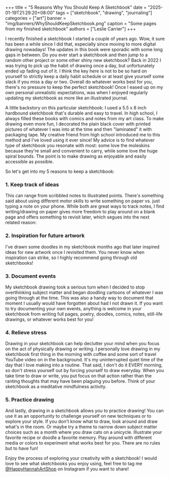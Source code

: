 +++
title = "5 Reasons Why You Should Keep A Sketchbook"
date = "2025-01-19T21:29:20+08:00"
tags = ["sketchbook", "drawing", "journaling"]
categories = ["art"]
banner = "img/banners/WhyShouldKeepSketchbook.png"
caption = "Some pages from my finished sketchbook"
authors = ["Leslie Carrier"]
+++

I recently finished a sketchbook I started a couple of years ago. Wow, it sure has been a while since I did that, especially since moving to more digital drawing nowadays! The updates in this book were sporadic with some long gaps in between. Do you ever start a sketchbook and then jump to a random other project or some other shiny new sketchbook? Back in 2022 I was trying to pick up the habit of drawing once a day, but unfortunately ended up fading out of it. I think the key here is not to be so hard on yourself to strictly keep a daily habit schedule or at least give yourself some slack if you miss a day or two. Overall do whatever works best for you, there's no pressure to keep the perfect sketchbook! Once I eased up on my own personal unrealistic expectations, was when I enjoyed regularly updating my sketchbook as more like an illustrated journal.

A little backstory on this particular sketchbook: I used a 5.5 x 8 inch hardbound sketchbook that's durable and easy to travel. In high school, I always filled these books with comics and notes from my art class. To make drawing even more fun, I decorated the plain black cover with printed pictures of whatever I was into at the time and then "laminated" it with packaging tape. My creative friend from high school introduced me to this method and I've loved using it ever since! My advice is to find whatever type of sketchbook you resonate with most: some love the moleskins because they're small and convenient to carry, while some love the huge spiral bounds. The point is to make drawing as enjoyable and easily accessible as possible.

So let's get into my 5 reasons to keep a sketchbook:

### 1. Keep track of ideas
This can range from scribbled notes to illustrated points. There's something said about using different motor skills to write something on paper vs. just typing a note on your phone. While both are great ways to track notes, I find writing/drawing on paper gives more freedom to play around on a blank page and offers something to revisit later, which segues into the next related reason:

### 2. Inspiration for future artwork
I've drawn some doodles in my sketchbook months ago that later inspired ideas for new artwork once I revisited them. You never know when inspiration can strike, so I highly recommend going through old sketchbooks!

### 3. Document events
My sketchbook drawing took a serious turn when I decided to stop overthinking subject matter and began doodling cartoons of whatever I was going through at the time. This was also a handy way to document that moment I usually would have forgotten about had I not drawn it. If you want to try documenting your own events, anything is welcome in your sketchbook from writing full pages, poetry, doodles, comics, notes, still-life drawings, or whatever works best for you!

### 4. Relieve stress
Drawing in your sketchbook can help declutter your mind when you focus on the act of physically drawing or writing. I personally love drawing in my sketchbook first thing in the morning with coffee and some sort of travel YouTube video on in the background. It's my uninterrupted quiet time of the day that I love making into a routine. That said, I don't do it EVERY morning, so don't stress yourself out by forcing yourself to draw everyday. When you take time to draw or write, you put focus on that action rather than the ranting thoughts that may have been plaguing you before. Think of your sketchbook as a meditative mindfulness activity.

### 5. Practice drawing
And lastly, drawing in a sketchbook allows you to practice drawing! You can use it as an opportunity to challenge yourself on new techniques or to explore your style. If you don't know what to draw, look around and draw what's in the room. Or maybe try a theme to narrow down subject matter choices such as a month where you draw cats on a unicycle. Illustrate your favorite recipe or doodle a favorite memory. Play around with different media or colors to experiment what works best for you. There are no rules but to have fun!

Enjoy the process of exploring your creativity with a sketchbook! I would love to see what sketchbooks you enjoy using, feel free to tag me [@HappyHannahArtShop](https://www.instagram.com/happyhannahartshop/) on Instagram if you want to share!
